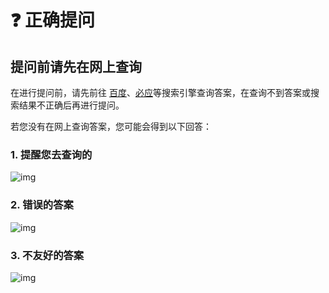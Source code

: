 # ❓ 正确提问

## 提问前请先在网上查询

在进行提问前，请先前往 [百度](https://www.baidu.com)、[必应](https://cn.bing.com)等搜索引擎查询答案，在查询不到答案或搜索结果不正确后再进行提问。

若您没有在网上查询答案，您可能会得到以下回答：

### 1. 提醒您去查询的
![img](https://t.tutu.to/img/mqI6e)

### 2. 错误的答案
![img](https://t.tutu.to/img/mqNyk)

### 3. 不友好的答案
![img](https://t.tutu.to/img/mqlUg)